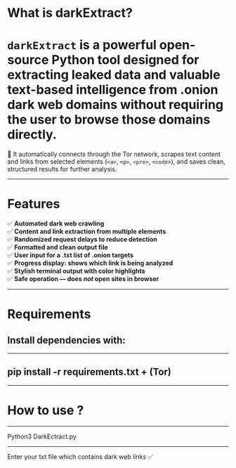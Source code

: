 
 # What is darkExtract?
 
`darkExtract` is a powerful open-source Python tool designed for **extracting leaked data** and valuable text-based intelligence from **.onion** dark web domains without requiring the user to browse those domains directly.
===
🧪 It automatically connects through the Tor network, scrapes text content and links from selected elements (`<a>`, `<p>`, `<pre>`, `<code>`), and saves clean, structured results for further analysis.

---

Features
==

✅ **Automated dark web crawling**  
✅ **Content and link extraction from multiple elements**  
✅ **Randomized request delays to reduce detection**  
✅ **Formatted and clean output file**  
✅ **User input for a .txt list of .onion targets**  
✅ **Progress display: shows which link is being analyzed**  
✅ **Stylish terminal output with color highlights**  
✅ **Safe operation — does *not* open sites in browser**  

---

Requirements
==
Install dependencies with:
--
*****************************************************

pip install -r requirements.txt + (Tor)
--
*****************************************************
How to use ?
==
*****************************************************
Python3 DarkEctract.py 
*****************************************************
Enter your txt file which contains dark web links ✅
